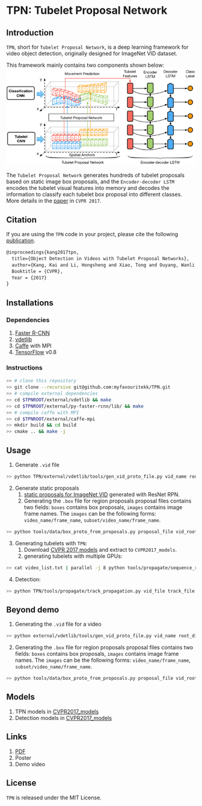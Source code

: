 # TPN: Tubelet Proposal Network

## Introduction
`TPN`, short for `Tubelet Proposal Network`, is a deep learning framework for video object detection, originally designed for ImageNet VID dataset.

This framework mainly contains two components shown below:
![TPN Framework](tpn.png)

The `Tubelet Proposal Network` generates hundreds of tubelet proposals based on static image box proposals, and the `Encoder-decoder LSTM` encodes the tubelet visual features into memory and decodes the information to classify each tubelet box proposal into different classes. More details in the [paper](https://arxiv.org/pdf/1702.06355) in `CVPR 2017`.

## Citation
If you are using the `TPN` code in your project, please cite the following [publication](https://arxiv.org/pdf/1702.06355).

```latex
@inproceedings{kang2017tpn,
  title={Object Detection in Videos with Tubelet Proposal Networks},
  author={Kang, Kai and Li, Hongsheng and Xiao, Tong and Ouyang, Wanli and Yan, Junjie and Liu, Xihui and Wang, Xiaogang},
  Booktitle = {CVPR},
  Year = {2017}
}
```

## Installations

### Dependencies
1. [Faster R-CNN]()
2. [vdetlib]()
3. [Caffe]() with MPI
4. [TensorFlow]() v0.8
### Instructions

```sh
>> # clone this repository
>> git clone --recursive git@github.com:myfavouritekk/TPN.git
>> # compile external dependencies
>> cd $TPNROOT/external/vdetlib && make
>> cd $TPNROOT/external/py-faster-rcnn/lib/ && make
>> # compile caffe with MPI
>> cd $TPNROOT/external/caffe-mpi
>> mkdir build && cd build
>> cmake .. && make -j
```

## Usage

1. Generate `.vid` file
```sh
>> python TPN/external/vdetlib/tools/gen_vid_proto_file.py vid_name root_dir out_file
```
2. Generate static proposals
    1. [static proposals for ImageNet VID](https://drive.google.com/open?id=0B3iwZajbYbLzazhvU01WeGJCQTA) generated with ResNet RPN.
    2. Generating the `.box` file for region proposals
proposal files contains two fields: `boxes` contains box proposals, `images` contains image frame names. The `images` can be the following forms: `video_name/frame_name`, `subset/video_name/frame_name`.
```sh
>> python tools/data/box_proto_from_proposals.py proposal_file vid_root save_dir
```

3. Generating tubelets with `TPN`:
    1. Download [CVPR 2017 models](https://drive.google.com/open?id=0B3iwZajbYbLzUUtzaTBSb18tUTg) and extract to `CVPR2017_models`.
    2. generating tubelets with multiple GPUs:
```sh
>> cat video_list.txt | parallel -j 8 python tools/propagate/sequence_roi_propagation.py /path/to/vids/{}.vid /path/to/boxes/{}.box /path/to/save/track/dir --def CVPR2017_models/tpn/googlenet/deploy.prototxt --param CVPR2017_models/tpn/googlenet/hkbn_4d_fast_rcnn_det2_vid1_resnet_rpn_sequence_roi_length_5_iter_120000.caffemodel --bbox_mean CVPR2017_models/tpn/googlenet/vid_2015_train_20_length_5_gt_mean.pkl --bbox_std CVPR2017_models/tpn/googlenet/vid_2015_train_20_length_5_gt_std.pkl --bbox_pred_layer bbox_pred_vid_pair_roi --length 20 --sample_rate 20 --cfg experiments/cfgs/resnet_rpn.yml --num_per_batch 150 --job {%} --gpus {0..7}
```

4. Detection:
```sh
>> python TPN/tools/propagate/track_propagation.py vid_file track_file save_file --def CVPR2017_models/vid/depoly.prototxt --net CVPR2017_models/vid/hkbn_4d_fast_rcnn_vid_only_iter_90000.caffemodel --crf TPN/experiments/cfgs/craft.yml --num_per_batch 300 --bbox_mean CVPR2017_models/vid/vid_2015_train_20_bbox_means.pkl --bbox_std CVPR2017_models/vid/vid_2015_train_20_bbox_stds.pkl
```

## Beyond demo
1. Generating the `.vid` file for a video
```sh
>> python external/vdetlib/tools/gen_vid_proto_file.py vid_name root_dir out_file.vid
```
2. Generating the `.box` file for region proposals
proposal files contains two fields: `boxes` contains box proposals, `images` contains image frame names. The `images` can be the following forms: `video_name/frame_name`, `subset/video_name/frame_name`.
```sh
>> python tools/data/box_proto_from_proposals.py proposal_file vid_root save_dir
```

## Models
1. TPN models in [CVPR2017_models](https://drive.google.com/open?id=0B3iwZajbYbLzazhvU01WeGJCQTA)
2. Detection models in [CVPR2017_models](https://drive.google.com/open?id=0B3iwZajbYbLzazhvU01WeGJCQTA)

## Links
1. [PDF](https://arxiv.org/pdf/1702.06355)
2. Poster
3. Demo video

## License
`TPN` is released under the MIT License.



